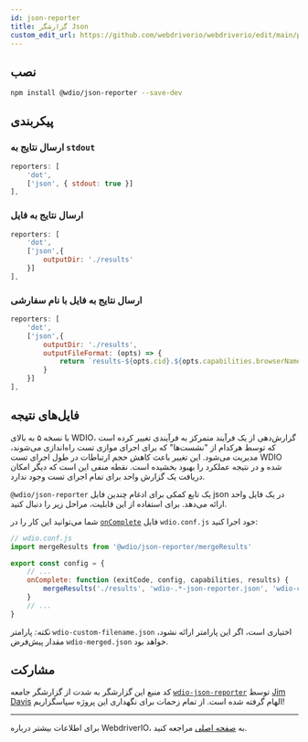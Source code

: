 ```yaml
---
id: json-reporter
title: گزارشگر Json
custom_edit_url: https://github.com/webdriverio/webdriverio/edit/main/packages/wdio-json-reporter/README.md
---
```




## نصب

```bash
npm install @wdio/json-reporter --save-dev
```

## پیکربندی

### ارسال نتایج به `stdout`

```js
reporters: [
    'dot',
    ['json', { stdout: true }]
],
```

### ارسال نتایج به فایل

```js
reporters: [
    'dot',
    ['json',{
        outputDir: './results'
    }]
],
```

### ارسال نتایج به فایل با نام سفارشی

```js
reporters: [
    'dot',
    ['json',{
        outputDir: './results',
        outputFileFormat: (opts) => {
            return `results-${opts.cid}.${opts.capabilities.browserName}.json`
        }
    }]
],
```

## فایل‌های نتیجه

با نسخه ۵ به بالای WDIO، گزارش‌دهی از یک فرآیند متمرکز به فرآیندی تغییر کرده است که توسط هرکدام از "نشست‌ها" که برای اجرای موازی تست راه‌اندازی می‌شوند، مدیریت می‌شود. این تغییر باعث کاهش حجم ارتباطات در طول اجرای تست WDIO شده و در نتیجه عملکرد را بهبود بخشیده است. نقطه منفی این است که دیگر امکان دریافت یک گزارش واحد برای تمام اجرای تست وجود ندارد.

`@wdio/json-reporter` یک تابع کمکی برای ادغام چندین فایل json در یک فایل واحد ارائه می‌دهد. برای استفاده از این قابلیت، مراحل زیر را دنبال کنید.

شما می‌توانید این کار را در [`onComplete`](https://webdriver.io/docs/configuration#oncomplete) فایل `wdio.conf.js` خود اجرا کنید:

```javascript
// wdio.conf.js
import mergeResults from '@wdio/json-reporter/mergeResults'

export const config = {
    // ...
    onComplete: function (exitCode, config, capabilities, results) {
        mergeResults('./results', 'wdio-.*-json-reporter.json', 'wdio-custom-filename.json')
    }
    // ...
}
```

_نکته:_ پارامتر `wdio-custom-filename.json` اختیاری است، اگر این پارامتر ارائه نشود، مقدار پیش‌فرض `wdio-merged.json` خواهد بود.

## مشارکت

کد منبع این گزارشگر به شدت از گزارشگر جامعه [`wdio-json-reporter`](https://github.com/fijijavis/wdio-json-reporter) توسط [Jim Davis](https://github.com/fijijavis) الهام گرفته شده است. از تمام زحمات برای نگهداری این پروژه سپاسگزاریم!

---

برای اطلاعات بیشتر درباره WebdriverIO، به [صفحه اصلی](http://webdriver.io) مراجعه کنید.